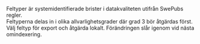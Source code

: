 Feltyper är systemidentifierade brister i datakvaliteten utifrån SwePubs regler.  
Feltyperna delas in i olika allvarlighetsgrader där grad 3 bör åtgärdas först.  
Välj feltyp för export och åtgärda lokalt. Förändringen slår igenom vid nästa omindexering.

